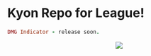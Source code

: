 # Kyon Repo for League!





```ruby
DMG Indicator - release soon.
```


<center><img src ="http://i.imgur.com/0iSQWvA.png" /></center>
